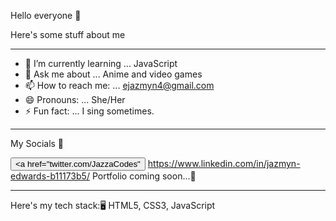 Hello everyone 👋

Here's some stuff about me

<hr>

- 🌱 I’m currently learning ... JavaScript
- 💬 Ask me about ... Anime and video games
- 📫 How to reach me: ... ejazmyn4@gmail.com
- 😄 Pronouns: ... She/Her
- ⚡ Fun fact: ... I sing sometimes.

<hr> 

My Socials 🥰 

<button><a href="twitter.com/JazzaCodes"</a></button>
https://www.linkedin.com/in/jazmyn-edwards-b11173b5/
Portfolio coming soon...💭

<hr>
Here's my tech stack:🖥
HTML5, CSS3, JavaScript

